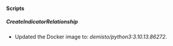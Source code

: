
#### Scripts

##### CreateIndicatorRelationship

- Updated the Docker image to: *demisto/python3:3.10.13.86272*.
